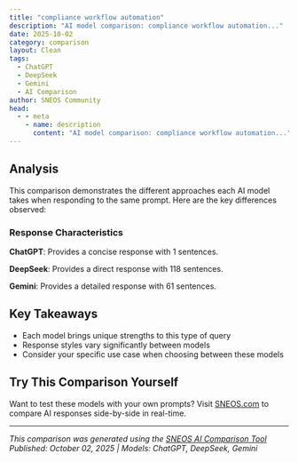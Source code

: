 ```yaml
---
title: "compliance workflow automation"
description: "AI model comparison: compliance workflow automation..."
date: 2025-10-02
category: comparison
layout: Clean
tags:
  - ChatGPT
  - DeepSeek
  - Gemini
  - AI Comparison
author: SNEOS Community
head:
  - - meta
    - name: description
      content: "AI model comparison: compliance workflow automation..."
---
```


<ChatComparison
  title="compliance workflow automation"
  prompt="compliance workflow automation"
  :responses='{"ChatGPT": "Compliance workflow automation refers to the use of technology to streamline and automate processes related to ensuring that an organization conforms to external regulations and internal policies. This is particularly important in industries like finance, healthcare, manufacturing, and energy, where regulatory compliance is critical to avoid fines, legal issues, and damage to reputation. Here are some key elements and benefits of compliance workflow automation:\n\n### Key Elements of Compliance Workflow Automation\n\n1. **Identification of Regulations**:\n - Determine the regulations that apply to your organization (e.g., GDPR, HIPAA, SOX).\n - Keep track of updates and changes in compliance requirements.\n\n2. **Process Mapping**:\n - Map out existing compliance processes to identify inefficiencies and areas for automation.\n - Define roles, responsibilities, and timelines for compliance tasks.\n\n3. **Automation Software**:\n - Use software solutions like compliance management systems, workflow automation tools (e.g., Zapier, Microsoft Power Automate), and dedicated compliance platforms.\n - These tools can manage document handling, approval processes, notifications, and reporting.\n\n4. **Document Management**:\n - Automate the generation and storage of compliance documentation, such as policies, training records, and audit trails.\n - Enable easy accessibility and retrieval for audits or reviews.\n\n5. **Task Management**:\n - Automate task assignments and reminders to ensure that compliance activities are completed on time.\n - Incorporate status tracking and escalation procedures for overdue tasks.\n\n6. **Audit and Reporting**:\n - Generate automated reports for compliance audits, showcasing adherence to policies and highlighting any deviations.\n - Use dashboards to monitor compliance status in real time.\n\n7. **Training and Awareness**:\n - Automate compliance training sessions and tracking of employee participation and understanding.\n - Provide ongoing updates and training modules as regulations change.\n\n8. **Risk Management**:\n - Implement risk assessment workflows to identify compliance risks and automate mitigation steps.\n - Use analytics to prioritize compliance efforts based on risk exposure.\n\n### Benefits of Compliance Workflow Automation\n\n1. **Increased Efficiency**:\n - Reduces manual work, allowing staff to focus on higher-value tasks.\n - Speeds up compliance processes, reducing time to comply.\n\n2. **Improved Accuracy**:\n - Minimizes human errors associated with manual data entry and task management.\n - Ensures consistent application of compliance processes.\n\n3. **Enhanced Tracking and Reporting**:\n - Provides better visibility into compliance metrics and performance.\n - Facilitates more efficient audits through easily accessible records.\n\n4. **Cost Savings**:\n - Reduces labor costs and potential penalties associated with non-compliance.\n - Lowers the administrative burden of maintaining compliance.\n\n5. **Better Risk Management**:\n - Enhances the ability to proactively identify and mitigate compliance risks.\n - Automates alerts for policy changes and compliance deadlines.\n\n6. **Scalability**:\n - Supports growth and scalability by allowing organizations to add more compliance requirements without significantly increasing overhead.\n\n### Implementing Compliance Workflow Automation\n\nTo effectively implement compliance workflow automation, organizations should consider the following steps:\n\n1. **Assessment**: Evaluate current compliance processes and identify areas for improvement.\n2. **Tool Selection**: Choose the right automation tools that meet the organization’s specific compliance needs.\n3. **Train Staff**: Ensure that staff members are trained on new automated processes and tools.\n4. **Test and Iterate**: Pilot the automated workflows and make necessary adjustments before full implementation.\n5. **Monitor**: Continuously monitor the effectiveness of the automated processes and make improvements as needed.\n\nIn conclusion, compliance workflow automation can significantly enhance an organization’s compliance posture, reduce risk, and drive operational efficiencies, ultimately contributing to better overall performance and sustainability.", "DeepSeek": "Of course. Let\u0027s break down **Compliance Workflow Automation (CWA)**\u2014what it is, why it\u0027s crucial, its core components, and how to implement it.\n\n### What is Compliance Workflow Automation?\n\nCompliance Workflow Automation is the use of technology to streamline, manage, and execute the series of tasks, approvals, and data collections required to meet regulatory and internal policy requirements. It replaces manual, paper-based, or email-driven processes with a structured, digital, and automated system.\n\nIn simple terms, it\u0027s about creating a **digital checklist that enforces itself**.\n\n---\n\n### Why is it So Important? The Key Benefits\n\n1. **Efficiency \u0026 Time Savings:**\n * Automates repetitive tasks (e.g., sending reminders, routing forms, data entry).\n * Reduces process cycle times from days or weeks to hours or minutes.\n * Frees up compliance and legal teams to focus on high-value analysis and strategy.\n\n2. **Accuracy \u0026 Consistency:**\n * Eliminates human error from manual data entry and routing.\n * Ensures every compliance process is executed the same way, every time, according to the predefined rules.\n\n3. **Enhanced Visibility \u0026 Auditing:**\n * Provides a real-time dashboard of all compliance activities.\n * Creates an immutable audit trail\u2014who did what, when, and why. This is a lifesaver during internal or external audits.\n\n4. **Proactive Risk Management:**\n * Automated monitoring and alerts help identify issues *before* they become violations.\n * Ensures deadlines (e.g., for policy reviews, license renewals) are never missed.\n\n5. **Scalability:**\n * As a company grows and regulations change, automated workflows can easily scale and adapt, unlike manual processes which become increasingly cumbersome.\n\n---\n\n### Core Components of a Compliance Workflow\n\nA typical automated workflow consists of the following stages:\n\n1. **Trigger:** What initiates the workflow?\n * *Example:* A new employee is hired (from HR system), a policy is due for annual review (calendar date), a potential incident is reported (web form).\n\n2. **Tasks \u0026 Actions:** What needs to be done?\n * *Example:* Assign training modules, collect acknowledgments, perform a risk assessment, generate a report.\n\n3. **Routing \u0026 Approvals:** Who is responsible for each step?\n * *Example:* Route an incident report to the line manager, then to Legal, then to the CCO for final approval. Define escalation paths if an action is not taken in time.\n\n4. **Data Collection \u0026 Integration:** Where does the data live?\n * *Example:* Pull employee data from an HRIS (like Workday), log actions in a centralized compliance register, update records in a GRC platform.\n\n5. **Monitoring \u0026 Escalation:** How is progress tracked?\n * *Example:* Send automatic reminders to task owners. Escalate overdue items to their manager. Send a daily digest of pending items to the Compliance Officer.\n\n6. **Documentation \u0026 Closure:** How is it finalized?\n * *Example:* Once all steps are complete and approved, the workflow automatically archives all related documents, updates the status to \u0022Closed,\u0022 and generates a certificate of completion for the audit trail.\n\n---\n\n### Common Use Cases for Compliance Workflow Automation\n\n* **Employee On/Offboarding:** Automate policy acknowledgments, mandatory training assignments, and equipment/access provisioning/revocation.\n* **Policy Management:** Automate the entire lifecycle of a policy\u2014drafting, review, approval, publication, employee attestation, and periodic renewal.\n* **Incident Reporting \u0026 Management:** Automate the intake, triage, investigation, and resolution of compliance incidents (e.g., whistleblower reports, data breaches).\n* **Risk Assessments:** Schedule and manage the process of identifying, analyzing, and mitigating risks, including sending surveys and collating results.\n* **Vendor/Third-Party Risk Management:** Automate the due diligence, contract review, and ongoing monitoring of third-party vendors.\n* **Regulatory Change Management:** Automate the tracking of new regulations, impact analysis, and the assignment of tasks to implement required changes.\n* **Audit Management:** Manage audit requests, evidence collection, and response tracking.\n\n---\n\n### How to Implement Compliance Workflow Automation\n\nHere is a practical, step-by-step approach:\n\n1. **Identify \u0026 Prioritize:**\n * Start with a process that is highly manual, repetitive, error-prone, and critical. Policy attestation or incident management are great starting points.\n * Map the *current* process on a whiteboard. Identify all steps, decision points, and stakeholders.\n\n2. **Select the Right Tool:**\n * **Dedicated GRC Platforms:** (e.g., ServiceNow GRC, RSA Archer, MetricStream) - Comprehensive but can be complex and expensive.\n * **Low-Code/No-Code Platforms:** (e.g., Kissflow, Pipefy, Microsoft Power Automate) - Highly flexible, great for building custom workflows without deep IT involvement.\n * **BPM Platforms:** (e.g., Appian, Pega) - Powerful for complex enterprise processes.\n * **Built-in features in other software:** Many HRIS (Workday) or ERP (SAP) systems have basic workflow automation capabilities.\n\n3. **Design the Future-State Workflow:**\n * Redesign the process on the new platform. Simplify and optimize it as you go.\n * Clearly define triggers, tasks, roles, approvals, and business rules (e.g., \u0022If risk is \u0027High\u0027, route to the CCO\u0022).\n\n4. **Configure, Integrate, and Test:**\n * Build the workflow in your chosen tool.\n * Integrate it with other systems (e.g., HR, email, document management).\n * Conduct thorough User Acceptance Testing (UAT) with a pilot group.\n\n5. **Train Users and Launch:**\n * Train all stakeholders on their new responsibilities within the automated system.\n * Go live, monitor closely, and be prepared to make minor adjustments.\n\n6. **Monitor and Optimize:**\n * Use the built-in analytics to track KPIs like cycle time and backlog.\n * Continuously look for ways to improve the workflow.\n\n### Example: Automated Policy Acknowledgment Workflow\n\n| Manual Process | Automated Workflow |\n| :--- | :--- |\n| 1. HR emails a PDF policy to all employees. | **1. Trigger:** A new policy is marked \u0022Ready for Publication\u0022 in the system. |\n| 2. Employees must read, sign, and email back. | **2. Task:** System automatically assigns the policy to all relevant employees via a task in a portal or a link in an email. |\n| 3. HR tracks responses in a spreadsheet. | **3. Action:** Employee reads the policy and clicks \u0022Acknowledge.\u0022 The action and timestamp are automatically recorded. |\n| 4. HR sends follow-up emails to non-compliant staff. | **4. Monitoring:** System automatically sends daily reminders to employees who haven\u0027t acknowledged. |\n| 5. For an audit, HR must search through thousands of emails. | **5. Escalation:** After 3 reminders, the task is escalated to the employee\u0027s manager. |\n| | **6. Closure \u0026 Reporting:** Once the deadline passes, the workflow closes. A real-time report shows 98% compliance, with a full audit trail for each user. |\n\n### Conclusion\n\nCompliance Workflow Automation is no longer a luxury but a necessity for modern, resilient organizations. It transforms compliance from a reactive, administrative burden into a proactive, strategic advantage. By starting with a critical but manageable process and leveraging modern automation tools, companies can significantly reduce risk, improve efficiency, and build a stronger culture of compliance.", "Gemini": "## Compliance Workflow Automation: A Deep Dive\n\nCompliance workflow automation is the process of using software and technology to streamline and automate tasks involved in adhering to regulatory requirements, internal policies, and industry standards. Instead of relying on manual, often error-prone processes, automation aims to:\n\n* **Reduce risk:** Minimize human error and inconsistencies.\n* **Improve efficiency:** Streamline tasks and reduce the time spent on compliance activities.\n* **Enhance transparency:** Create a clear audit trail and provide real-time visibility into compliance status.\n* **Lower costs:** Reduce labor costs and potential penalties for non-compliance.\n\n**Key Components of a Compliance Workflow Automation System:**\n\n* **Workflow Engine:** The core of the system, responsible for orchestrating tasks, assigning responsibilities, and tracking progress.\n* **Rules Engine:** Defines the logic and rules that govern the compliance process, including decision-making and validation.\n* **Data Integration:** Connects to various data sources to collect and analyze information relevant to compliance. This could include internal databases, external regulatory databases, and third-party services.\n* **Document Management:** Stores and manages compliance-related documents, ensuring version control and easy access.\n* **Reporting and Analytics:** Generates reports and dashboards to track compliance metrics, identify potential risks, and provide insights for improvement.\n* **Notification and Alerts:** Sends automated notifications and alerts to relevant stakeholders when specific events occur, such as approaching deadlines or compliance violations.\n* **Access Control:** Ensures that only authorized personnel have access to sensitive compliance data and processes.\n* **Audit Trail:** Maintains a detailed record of all actions taken within the system, providing a clear audit trail for compliance verification.\n\n**Typical Steps in Automating a Compliance Workflow:**\n\n1. **Identify Compliance Requirements:** Determine the specific regulations, policies, and standards that apply to the organization.\n2. **Analyze Existing Processes:** Map out the current compliance workflows, identifying pain points, bottlenecks, and areas for improvement.\n3. **Design Automated Workflows:** Design new, automated workflows that streamline the compliance process. This includes defining tasks, responsibilities, rules, and data requirements.\n4. **Select Appropriate Technology:** Choose a compliance automation platform or tool that meets the organization\u0027s specific needs and budget. This might involve building a custom solution or adopting a commercially available platform.\n5. **Implement and Configure the System:** Implement the chosen technology and configure it to support the designed workflows.\n6. **Test and Validate:** Thoroughly test the automated workflows to ensure they function correctly and meet compliance requirements.\n7. **Train Users:** Provide training to employees on how to use the new system and follow the automated workflows.\n8. **Monitor and Improve:** Continuously monitor the performance of the automated workflows and make adjustments as needed to optimize efficiency and effectiveness.\n\n**Examples of Compliance Workflows That Can Be Automated:**\n\n* **Know Your Customer (KYC) and Anti-Money Laundering (AML):** Automate customer onboarding, screening for suspicious activity, and reporting of suspicious transactions.\n* **Data Privacy (GDPR, CCPA):** Automate data subject access requests, consent management, and data breach notification processes.\n* **Financial Reporting (SOX):** Automate the collection and validation of financial data, ensuring accuracy and compliance with reporting requirements.\n* **IT Security:** Automate vulnerability scanning, patch management, and access control reviews.\n* **Employee Training:** Automate the assignment, tracking, and completion of mandatory compliance training programs.\n* **Vendor Management:** Automate vendor risk assessments, due diligence, and contract reviews.\n* **Policy Management:** Automate policy distribution, attestation, and version control.\n\n**Benefits of Compliance Workflow Automation:**\n\n* **Reduced Risk of Non-Compliance:** Automates processes to ensure adherence to regulations and internal policies.\n* **Increased Efficiency:** Streamlines workflows, reducing manual effort and freeing up staff to focus on more strategic tasks.\n* **Improved Accuracy:** Minimizes human error and ensures consistent data handling.\n* **Enhanced Transparency and Auditability:** Provides a clear audit trail and real-time visibility into compliance status.\n* **Lower Costs:** Reduces labor costs, penalties for non-compliance, and the costs associated with manual processes.\n* **Scalability:** Enables organizations to easily scale their compliance efforts as their business grows and regulatory requirements change.\n* **Better Decision Making:** Provides data-driven insights to improve compliance strategies and decision-making.\n\n**Challenges of Implementing Compliance Workflow Automation:**\n\n* **Complexity:** Compliance requirements can be complex and constantly evolving, making it challenging to automate the process.\n* **Data Integration:** Integrating data from different sources can be difficult, especially if the data is stored in disparate systems.\n* **Change Management:** Implementing a new system can require significant changes to existing processes and workflows, which can be challenging for employees to adapt to.\n* **Cost:** The cost of implementing a compliance automation system can be significant, especially for smaller organizations.\n* **Maintaining Accuracy and Currency:** Ensuring the automated system stays current with regulatory changes requires ongoing monitoring and updates.\n* **Choosing the Right Solution:** Selecting the optimal platform that is both affordable and tailored to your specific needs can be challenging.\n\n**Technologies and Tools:**\n\n* **Robotic Process Automation (RPA):** Automates repetitive tasks by mimicking human actions.\n* **Business Process Management (BPM) Software:** Provides a platform for designing, managing, and automating business processes, including compliance workflows.\n* **Low-Code/No-Code Platforms:** Enables organizations to quickly build and deploy compliance automation solutions without extensive coding.\n* **Compliance Management Software:** Provides a suite of tools for managing compliance activities, including workflow automation, document management, and reporting.\n* **Artificial Intelligence (AI) and Machine Learning (ML):** Can be used to automate more complex compliance tasks, such as fraud detection and risk assessment.\n\n**Conclusion:**\n\nCompliance workflow automation is essential for organizations seeking to improve efficiency, reduce risk, and ensure compliance with evolving regulations. By automating key processes, organizations can free up resources, improve accuracy, and gain better visibility into their compliance posture. A successful implementation requires careful planning, the right technology, and a commitment to ongoing monitoring and improvement. It is an investment that yields significant returns in terms of risk mitigation, cost savings, and improved operational efficiency.\n"}' 
  published-date="09:27"
/>

## Analysis

This comparison demonstrates the different approaches each AI model takes when responding to the same prompt. Here are the key differences observed:

### Response Characteristics

**ChatGPT**: Provides a concise response with 1 sentences. 

**DeepSeek**: Provides a direct response with 118 sentences. 

**Gemini**: Provides a detailed response with 61 sentences. 

## Key Takeaways

- Each model brings unique strengths to this type of query
- Response styles vary significantly between models
- Consider your specific use case when choosing between these models

## Try This Comparison Yourself

Want to test these models with your own prompts? Visit [SNEOS.com](https://sneos.com) to compare AI responses side-by-side in real-time.

---

*This comparison was generated using the [SNEOS AI Comparison Tool](https://sneos.com)*
*Published: October 02, 2025 | Models: ChatGPT, DeepSeek, Gemini*
